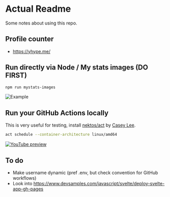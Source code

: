 # Actual Readme
Some notes about using this repo.

## Profile counter
- https://yhype.me/

## Run directly via Node / My stats images (DO FIRST)
```sh
npm run mystats-images
```
![Example](storage/samples/npm-run-mystats-images.gif)

## Run your GitHub Actions locally
This is very useful for testing, install [nektos/act](https://github.com/nektos/act) by [Casey Lee](https://cplee.org/).
```sh
act schedule --container-architecture linux/amd64
```
[![YouTube preview](https://img.youtube.com/vi/Dee1FYYUP9I/0.jpg)](https://www.youtube.com/watch?v=Dee1FYYUP9I)

## To do
- Make username dynamic (pref .env, but check convention for GitHub workflows)
- Look into https://www.devsamples.com/javascript/svelte/deploy-svelte-app-gh-pages
